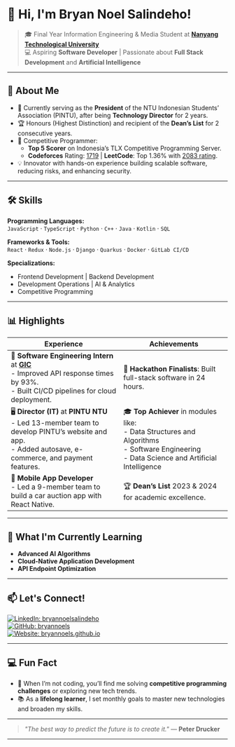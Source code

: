 # 👋 Hi, I'm **Bryan Noel Salindeho**!  

> 🎓 Final Year Information Engineering & Media Student at **[Nanyang Technological University](https://www.ntu.edu.sg)**  
> 💻 Aspiring **Software Developer** | Passionate about **Full Stack Development** and **Artificial Intelligence**  

---

## 🚀 About Me

- 🎯 Currently serving as the **President** of the NTU Indonesian Students’ Association (PINTU), after being **Technology Director** for 2 years.
- 🏆 Honours (Highest Distinction) and recipient of the **Dean’s List** for 2 consecutive years.  
- 🏅 Competitive Programmer:  
  - **Top 5 Scorer** on Indonesia’s TLX Competitive Programming Server.  
  - **Codeforces** Rating: [1719](https://codeforces.com/profile/Bryannoel) | **LeetCode**: Top 1.36% with [2083 rating](https://leetcode.com/u/bryan_noel/).  
- 💡 Innovator with hands-on experience building scalable software, reducing risks, and enhancing security.

---

## 🛠️ Skills

**Programming Languages:**  
`JavaScript` · `TypeScript` · `Python` · `C++` · `Java` · `Kotlin` · `SQL`  

**Frameworks & Tools:**  
`React` · `Redux` · `Node.js` · `Django` · `Quarkus` · `Docker` · `GitLab CI/CD`  

**Specializations:**  
- Frontend Development | Backend Development  
- Development Operations | AI & Analytics  
- Competitive Programming

---

## 📊 Highlights  

| **Experience** | **Achievements** |
|-----------------|------------------|
| 🏢 **Software Engineering Intern** at **[GIC](https://www.gic.com.sg)** <br> - Improved API response times by 93%. <br> - Built CI/CD pipelines for cloud deployment. | 🥇 **Hackathon Finalists**: Built full-stack software in 24 hours. |
| 🖥️ **Director (IT)** at **PINTU NTU** <br> - Led 13-member team to develop PINTU’s website and app. <br> - Added autosave, e-commerce, and payment features. | 🎓 **Top Achiever** in modules like: <br> - Data Structures and Algorithms <br> - Software Engineering <br> - Data Science and Artificial Intelligence |
| 📱 **Mobile App Developer** <br> - Led a 9-member team to build a car auction app with React Native. | 🏆 **Dean’s List** 2023 & 2024 for academic excellence. |

---

## 🌱 What I'm Currently Learning  

- **Advanced AI Algorithms**  
- **Cloud-Native Application Development**
- **API Endpoint Optimization**

---

## 📫 Let's Connect!

[![LinkedIn: bryannoelsalindeho](https://img.shields.io/badge/-Bryan%20Noel%20Salindeho-blue?style=flat-square&logo=Linkedin&logoColor=white&link=https://www.linkedin.com/in/bryannoelsalindeho)](https://www.linkedin.com/in/bryannoelsalindeho/)  
[![GitHub: bryannoels](https://img.shields.io/github/followers/bryannoels?label=Follow%20Me&style=social)](https://github.com/bryannoels)  
[![Website: bryannoels.github.io](https://img.shields.io/badge/-Portfolio-ff69b4?style=flat-square&logo=Google-Chrome&logoColor=white&link=https://bryannoels.github.io)](https://bryannoels.github.io)

---

## 💻 Fun Fact  

- 🧩 When I’m not coding, you’ll find me solving **competitive programming challenges** or exploring new tech trends.
- 📚 As a **lifelong learner**, I set monthly goals to master new technologies and broaden my skills.

---

> _"The best way to predict the future is to create it."_ — **Peter Drucker**

---
